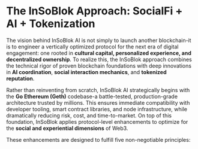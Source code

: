 # The InSoBlok Approach: SocialFi + AI + Tokenization

The vision behind InSoBlok AI is not simply to launch another blockchain-it is to engineer a vertically optimized protocol for the next era of digital engagement: one rooted in **cultural capital, personalized experience, and decentralized ownership**. To realize this, the InSoBlok approach combines the technical rigor of proven blockchain foundations with deep innovations in **AI coordination**, **social interaction mechanics**, and **tokenized reputation**.

Rather than reinventing from scratch, InSoBlok AI strategically begins with the **Go Ethereum (Geth)** codebase-a battle-tested, production-grade architecture trusted by millions. This ensures immediate compatibility with developer tooling, smart contract libraries, and node infrastructure, while dramatically reducing risk, cost, and time-to-market. On top of this foundation, InSoBlok applies protocol-level enhancements to optimize for the **social and experiential dimensions** of Web3.

These enhancements are designed to fulfill five non-negotiable principles:

